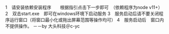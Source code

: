 
1　请安装依赖安装程序　　根据指引点击下一步即可　（依赖程序为node v11+）
2　双击start.exe　即可在windows环境下启动服务
3　服务启动后请不要关闭程序运行窗口（将窗口最小化或拖出屏幕范围等操作均可）
4　服务启动后　窗口内不提供操作。
－－by 大头科技＠c-yc
